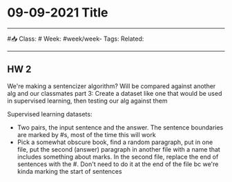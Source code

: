 # 09-09-2021 Title

---

#📥
Class: #
Week: #week/week-
Tags: 
Related:

---

## HW 2
We're making a sentencizer algorithm? Will be compared against another alg and our classmates 
part 3: Create a dataset like one that would be  used in supervised learning, then testing our alg against them

Supervised learning datasets:
- Two pairs, the input sentence and the answer. The sentence boundaries are marked by \#s, most of the time this will work 
- Pick a somewhat obscure book, find a random paragraph, put in one file, put the second (answer) paragraph in another file with a name that includes something about marks. In the second file, replace the end of sentences with the \#. Don't need to do it at the end of the file bc we're kinda marking the start of sentences